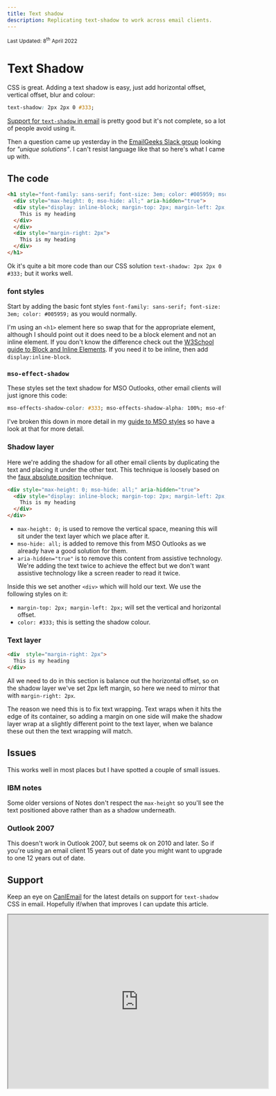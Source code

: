 ```yaml
---
title: Text shadow
description: Replicating text-shadow to work across email clients.
---
```


<div style="font-size: 12px">Last Updated: <time  datetime="2022-03-08">8<sup>th</sup> April 2022</time></div>

# Text Shadow

CSS is great. Adding a text shadow is easy, just add horizontal offset, vertical offset, blur and colour:

```css
text-shadow: 2px 2px 0 #333;
```

[Support for `text-shadow` in email](https://www.caniemail.com/features/css-text-shadow/) is pretty good but it's not complete, so a lot of people avoid using it.

Then a question came up yesterday in the [EmailGeeks Slack group](https://emailgeeks.slack.com/archives/C1Z733K1P/p1649262338420869) looking for _"unique solutions"_. I can't resist language like that so here's what I came up with.

## The code

```html
<h1 style="font-family: sans-serif; font-size: 3em; color: #005959; mso-effects-shadow-color: #333; mso-effects-shadow-alpha: 100%; mso-effects-shadow-dpiradius: 0pt; mso-effects-shadow-dpidistance: 2pt; mso-effects-shadow-angledirection: 2700000; mso-effects-shadow-pctsx: 100%; mso-effects-shadow-pctsy: 100%;">
  <div style="max-height: 0; mso-hide: all;" aria-hidden="true">
  <div style="display: inline-block; margin-top: 2px; margin-left: 2px; color: #333;">
    This is my heading
  </div>
  </div>
  <div style="margin-right: 2px">
    This is my heading
  </div>
</h1>
```

Ok it's quite a bit more code than our CSS solution `text-shadow: 2px 2px 0 #333;` but it works well.

### font styles

Start by adding the basic font styles `font-family: sans-serif; font-size: 3em; color: #005959;` as you would normally.

I'm using an `<h1>` element here so swap that for the appropriate element, although I should point out it does need to be a block element and not an inline element. If you don't know the difference check out the [W3School guide to Block and Inline Elements](https://www.w3schools.com/html/html_blocks.asp). If you need it to be inline, then add `display:inline-block`.

### `mso-effect-shadow`

These styles set the text shadow for MSO Outlooks, other email clients will just ignore this code:

```css
mso-effects-shadow-color: #333; mso-effects-shadow-alpha: 100%; mso-effects-shadow-dpiradius: 0pt; mso-effects-shadow-dpidistance: 2pt; mso-effects-shadow-angledirection: 2700000; mso-effects-shadow-pctsx: 100%; mso-effects-shadow-pctsy: 100%;
```

I've broken this down in more detail in my [guide to MSO styles](../email-enhancements/mso-styles#mso-effects-shadow) so have a look at that for more detail.

### Shadow layer

Here we're adding the shadow for all other email clients by duplicating the text and placing it under the other text. This technique is loosely based on the [faux absolute position](../email-enhancements/faux-absolute-position) technique.

```html
<div style="max-height: 0; mso-hide: all;" aria-hidden="true">
  <div style="display: inline-block; margin-top: 2px; margin-left: 2px; color: #333;">
    This is my heading
  </div>
</div>
```

* `max-height: 0;` is used to remove the vertical space, meaning this will sit under the text layer which we place after it.
* `mso-hide: all;` is added to remove this from MSO Outlooks as we already have a good solution for them.
* `aria-hidden="true"` is to remove this content from assistive technology. We're adding the text twice to achieve the effect but we don't want assistive technology like a screen reader to read it twice.

Inside this we set another `<div>` which will hold our text. We use the following styles on it:

* `margin-top: 2px; margin-left: 2px;` will set the vertical and horizontal offset.
* `color: #333;` this is setting the shadow colour.

### Text layer

```html
<div  style="margin-right: 2px">
  This is my heading
</div>
```

All we need to do in this section is balance out the horizontal offset, so on the shadow layer we've set 2px left margin, so here we need to mirror that with `margin-right: 2px`.

The reason we need this is to fix text wrapping. Text wraps when it hits the edge of its container, so adding a margin on one side will make the shadow layer wrap at a slightly different point to the text layer, when we balance these out then the text wrapping will match.

## Issues

This works well in most places but I have spotted a couple of small issues.

### IBM notes

Some older versions of Notes don't respect the `max-height` so you'll see the text positioned above rather than as a shadow underneath.

### Outlook 2007

This doesn't work in Outlook 2007, but seems ok on 2010 and later. So if you're using an email client 15 years out of date you might want to upgrade to one 12 years out of date.

## Support

Keep an eye on [CanIEmail](https://www.caniemail.com/features/css-text-shadow/) for the latest details on support for `text-shadow` CSS in email. Hopefully if/when that improves I can update this article.

<iframe src="https://embed.caniemail.com/css-text-shadow/" width="600" height="400" class="caniemail" title="css-text-shadow support from caniemail.com"></iframe>
